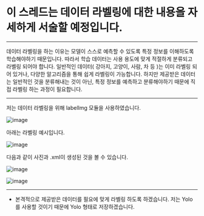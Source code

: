 # 이 스레드는 데이터 라벨링에 대한 내용을 자세하게 서술할 예정입니다.

---- -

데이터 라벨링을 하는 이유는 모델이 스스로 예측할 수 있도록 특정 정보를 이해하도록 학습해야하기 때문입니다. 따라서 학습 데이터는 사용 용도에 맞게 적절하게 분류되고 라벨링 되어야 합니다.
일반적인 데이터( 강아지, 고양이, 사람, 차 등 )는 이미 라벨링 되어 있거나, 다양한 알고리즘을 통해 쉽게 라벨링이 가능합니다.
하지만 제공받은 데이터는 일반적인 것을 분류해내는 것이 아닌, 특정 정보를 예측하고 분류해야하기 때문에 직접 라벨링 하는 과정이 필요합니다.

---- -

저는 데이터 라벨링을 위해 labelImg 모듈을 사용하였습니다.

![image](https://github.com/SeonGyuJang/CJ-TES-Project/assets/126837434/ed23742c-c706-4c19-a4f5-cbd25f146ea7)

아래는 라벨링 예시입니다.

![image](https://github.com/SeonGyuJang/CJ-TES-Project/assets/126837434/40004bb3-08d5-4788-960f-ea2309868e9e)

다음과 같이 사진과 .xml이 생성된 것을 볼 수 있습니다.

![image](https://github.com/SeonGyuJang/CJ-TES-Project/assets/126837434/3a514014-e1a4-400e-9848-f3abfe1bcac0)

![image](https://github.com/SeonGyuJang/CJ-TES-Project/assets/126837434/d51e5184-a21e-4f2e-bb73-e32e47014dfa)

---- -
* 본격적으로 제공받은 데이터를 필요에 맞게 라벨링 하도록 하겠습니다. 저는 Yolo를 사용할 것이기 때문에 Yolo 형태로 저장하겠습니다.
